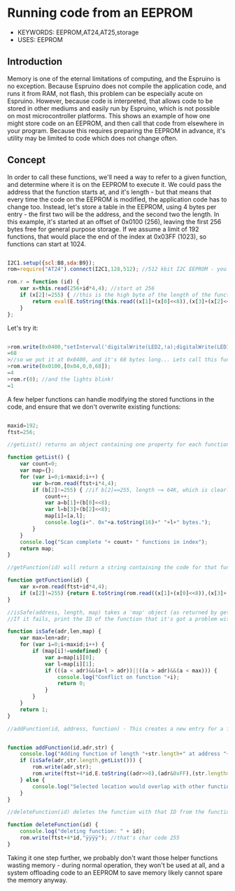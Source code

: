 <!--- Copyright (c) 2015 Spence Konde. See the file LICENSE for copying permission. -->
Running code from an EEPROM
===============================

* KEYWORDS: EEPROM,AT24,AT25,storage
* USES: EEPROM

Introduction
-----------
Memory is one of the eternal limitations of computing, and the Espruino is no exception. Because Espruino does not compile the application code, and runs it from RAM, not flash, this problem can be especially acute on Espruino. However, because code is interpreted, that allows code to be stored in other mediums and easily run by Espruino, which is not possible on most microcontroller platforms. This shows an example of how one might store code on an EEPROM, and then call that code from elsewhere in your program. Because this requires preparing the EEPROM in advance, it's utility may be limited to code which does not change often. 

Concept
------------
In order to call these functions, we'll need a way to refer to a given function, and determine where it is on the EEPROM to execute it. We could pass the address that the function starts at, and it's length - but that means that every time the code on the EEPROM is modified, the application code has to change too. Instead, let's store a table in the EEPROM, using 4 bytes per entry - the first two will be the address, and the second two the length. In this example, it's started at an offset of 0x0100 (256), leaving the first 256 bytes free for general purpose storage. If we assume a limit of 192 functions, that would place the end of the index at 0x03FF (1023), so functions can start at 1024. 

```JavaScript

I2C1.setup({scl:B8,sda:B9});
rom=require("AT24").connect(I2C1,128,512); //512 kbit I2C EEPROM - you could use SPI EEPROM if you prefer; OneWire EEPROMs are too small.

rom.r = function (id) {
	var x=this.read(256+id*4,4); //start at 256
	if (x[2]!=255) { //this is the high byte of the length of the function we're calling - no funtion could be that long, so we're reading a blank index entry. 
		return eval(E.toString(this.read((x[1]+(x[0]<<8)),(x[3]+(x[2]<<8)))));
	}
};

```

Let's try it:

```javascript

>rom.write(0x0400,"setInterval('digitalWrite(LED2,!a);digitalWrite(LED1,a);a=!a;',1000)"); 
=68
>//so we put it at 0x0400, and it's 68 bytes long... Lets call this function 0, so it's index entry will start at 0x100
>rom.write(0x0100,[0x04,0,0,68]);
=4
>rom.r(0); //and the lights blink!
=1

```

A few helper functions can handle modifying the stored functions in the code, and ensure that we don't overwrite existing functions:

```javascript

maxid=192;
ftst=256;

//getList() returns an object containing one property for each function listed in the function index on the rom, and also prints out it's progress in human readable format to assist the operator in loading the rom.

function getList() {
	var count=0;
	var map={};
	for (var i=0;i<maxid;i++) {
		var b=rom.read(ftst+i*4,4);
		if (b[2]!=255) { //if b[2]==255, length ~= 64K, which is clearly not valid data. 
			count++;
			var a=b[1]+(b[0]<<8);
			var l=b[3]+(b[2]<<8);
			map[i]=[a,l];
			console.log(i+". 0x"+a.toString(16)+" "+l+" bytes."); 
		}
	}
	console.log("Scan complete "+ count+ " functions in index"); 
	return map;
}

//getFunction(id) will return a string containing the code for that function, assuming it exists. 

function getFunction(id) {
	var x=rom.read(ftst+id*4,4);
	if (x[2]!=255) {return E.toString(rom.read((x[1]+(x[0]<<8)),(x[3]+(x[2]<<8))));}
}

//isSafe(address, length, map) takes a 'map' object (as returned by getList()), and returns 1 if a function of specified length can be placed in the specified address without overwriting something. 
//If it fails, print the ID of the function that it's got a problem with. 

function isSafe(adr,len,map) {
	var max=len+adr;
	for (var i=0;i<maxid;i++) {
		if (map[i]!=undefined) {
			var a=map[i][0];
			var l=map[i][1];
			if (((a < adr)&&(a+l > adr))||((a > adr)&&(a < max))) {
				console.log("Conflict on function "+i);
				return 0;
			}
		}
	}
	return 1;
}

//addFunction(id, address, function) - This creates a new entry for a function of 'id', located at 'address' in the function index, and writes that and the function (supplied as a string) to the rom, provided that that can be done without overwriting another function.


function addFunction(id,adr,str) {
	console.log("Adding function of length "+str.length+" at address "+adr+" with ID: "+id);
	if (isSafe(adr,str.length,getList())) {
		rom.write(adr,str);
		rom.write(ftst+4*id,E.toString((adr>>8),(adr&0xFF),(str.length>>8),(str.length&0xFF)));
	} else {
		console.log("Selected location would overlap with other function!");
	}
}

//deleteFunction(id) deletes the function with that ID from the function index. Nothing is done to the stored code itself, but it will now not be protected from overwriting by isSafe(). 

function deleteFunction(id) {
	console.log("deleting function: " + id);
	rom.write(ftst+4*id,"ÿÿÿÿ"); //that's char code 255
}

```

Taking it one step further, we probably don't want those helper functions wasting memory - during normal operation, they won't be used at all, and a system offloading code to an EEPROM to save memory likely cannot spare the memory anyway. 

